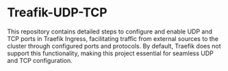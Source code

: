 # Treafik-UDP-TCP
This repository contains detailed steps to configure and enable UDP and TCP ports in Traefik Ingress, facilitating traffic from external sources to the cluster through configured ports and protocols. By default, Traefik does not support this functionality, making this project essential for seamless UDP and TCP configuration.

